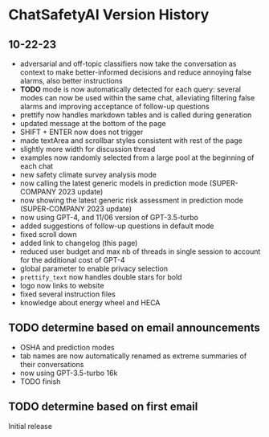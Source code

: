# ChatSafetyAI Version History

## 10-22-23
- adversarial and off-topic classifiers now take the conversation as context to make better-informed decisions and reduce annoying false alarms, also better instructions
- **TODO** mode is now automatically detected for each query: several modes can now be used within the same chat, alleviating filtering false alarms and improving acceptance of follow-up questions
- prettify now handles markdown tables and is called during generation
- updated message at the bottom of the page
- SHIFT + ENTER now does not trigger
- made textArea and scrollbar styles consistent with rest of the page
- slightly more width for discussion thread
- examples now randomly selected from a large pool at the beginning of each chat
- new safety climate survey analysis mode
- now calling the latest generic models in prediction mode (SUPER-COMPANY 2023 update)
- now showing the latest generic risk assessment in prediction mode (SUPER-COMPANY 2023 update)
- now using GPT-4, and 11/06 version of GPT-3.5-turbo
- added suggestions of follow-up questions in default mode
- fixed scroll down
- added link to changelog (this page)
- reduced user budget and max nb of threads in single session to account for the additional cost of GPT-4
- global parameter to enable privacy selection
- `prettify_text` now handles double stars for bold
- logo now links to website
- fixed several instruction files
- knowledge about energy wheel and HECA 

## TODO determine based on email announcements
- OSHA and prediction modes
- tab names are now automatically renamed as extreme summaries of their conversations
- now using GPT-3.5-turbo 16k
- TODO finish

## TODO determine based on first email
Initial release
